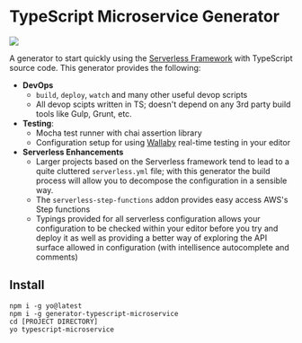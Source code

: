 # TypeScript Microservice Generator

<a href="https://codeclimate.com/github/gnomeria/generator-typescript-microservice/maintainability"><img src="https://api.codeclimate.com/v1/badges/2816e114ce6525c4952f/maintainability" /></a>

A generator to start quickly using the [Serverless Framework](https://serverless.com/) with TypeScript
source code. This generator provides the following:

- **DevOps**
  - `build`, `deploy`, `watch` and many other useful devop scripts
  - All devop scipts written in TS; doesn't depend on any 3rd party build tools like Gulp, Grunt, etc.
- **Testing**:
  - Mocha test runner with chai assertion library
  - Configuration setup for using [Wallaby](http://wallabyjs.com) real-time testing in your editor
- **Serverless Enhancements**
  - Larger projects based on the Serverless framework tend to lead to a quite cluttered `serverless.yml` file; with this generator the build process will allow you to decompose the configuration in a sensible way.
  - The `serverless-step-functions` addon provides easy access AWS's Step functions
  - Typings provided for all serverless configuration allows your configuration to be checked within your editor before you try and deploy it as well as providing a better way of exploring the API surface allowed in configuration (with intellisence autocomplete and comments)

## Install

```
npm i -g yo@latest
npm i -g generator-typescript-microservice
cd [PROJECT DIRECTORY]
yo typescript-microservice
```
